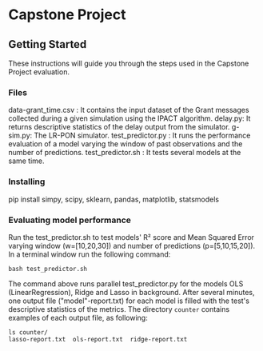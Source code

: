 # Capstone Project

## Getting Started
These instructions will guide you through the steps used in the Capstone Project evaluation.

### Files

data-grant_time.csv : It contains the input dataset of the Grant messages collected during a given simulation using the IPACT algorithm.
delay.py: It returns descriptive statistics of the delay output from the simulator.
g-sim.py: The LR-PON simulator.
test_predictor.py : It runs the performance evaluation of a model varying the window of past observations and the number of predictions.
test_predictor.sh : It tests several models at the same time.

### Installing

pip install simpy, scipy, sklearn, pandas, matplotlib, statsmodels

### Evaluating model performance

Run the test_predictor.sh to test models' R² score and Mean Squared Error varying window (w=[10,20,30]) and number of predictions (p=[5,10,15,20]). In a terminal window run the following command:

```
bash test_predictor.sh
```
The command above runs parallel test_predictor.py for the models OLS (LinearRegression), Ridge and Lasso in background. After several minutes, one output file ("model"-report.txt) for each model is filled with the test's descriptive statistics of the metrics. The directory `counter` contains examples of each output file, as following: 

```
ls counter/
lasso-report.txt  ols-report.txt  ridge-report.txt
```
